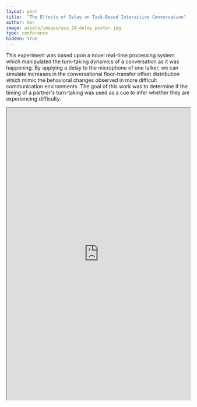 ```yaml
---
layout: post
title:  "The Effects of Delay on Task-Based Interactive Conversation"
author: ben
image: assets/images/asa_24_delay_poster.jpg
type: conference
hidden: true
---
```


This experiment was based upon a novel real-time processing system which manipulated the turn-taking dynamics of a conversation as it was happening. By applying a delay to the microphone of one talker, we can simulate increases in the conversational floor-transfer offset distribution which mimic the behavioral changes observed in more difficult communication environments. The goal of this work was to determine if the timing of a partner's turn-taking was used as a cue to infer whether they are experiencing difficulty. 


<iframe src="https://drive.google.com/file/d/1jBwYDJtuZsFCa4xXBRSqo3rn16l1CmOX/preview" style="width:100%;" height="800px" allow="autoplay"></iframe>